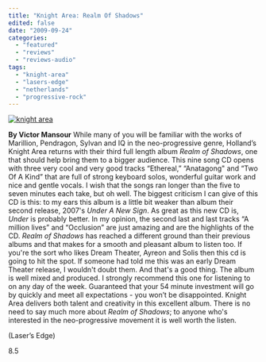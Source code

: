 ```yaml
---
title: "Knight Area: Realm Of Shadows"
edited: false
date: "2009-09-24"
categories:
  - "featured"
  - "reviews"
  - "reviews-audio"
tags:
  - "knight-area"
  - "lasers-edge"
  - "netherlands"
  - "progressive-rock"
---
```


[![knight area](http://www.hellbound.ca/wp-content/uploads/2009/09/knight-area-300x300.jpg "knight area")](http://www.hellbound.ca/wp-content/uploads/2009/09/knight-area.jpg)

**By Victor Mansour** While many of you will be familiar with the works of Marillion, Pendragon, Sylvan and IQ in the neo-progressive genre, Holland’s Knight Area returns with their third full length album _Realm of Shadows_, one that should help bring them to a bigger audience. This nine song CD opens with three very cool and very good tracks “Ethereal,” “Anatagong" and “Two Of A Kind” that are full of strong keyboard solos, wonderful guitar work and nice and gentle vocals. I wish that the songs ran longer than the five to seven minutes each take, but oh well. The biggest criticism I can give of this CD is this: to my ears this album is a little bit weaker than album their second release, 2007's _Under A New Sign_. As great as this new CD is, _Under_ is probably better. In my opinion, the second last and last tracks “A million lives” and “Occlusion” are just amazing and are the highlights of the CD. _Realm of Shadows_ has reached a different ground than their previous albums and that makes for a smooth and pleasant album to listen too. If you're the sort who likes Dream Theater, Ayreon and Solis then this cd is going to hit the spot. If someone had told me this was an early Dream Theater release, I wouldn't doubt them. And that's a good thing. The album is well mixed and produced. I strongly recommend this one for listening to on any day of the week. Guaranteed that your 54 minute investment will go by quickly and meet all expectations - you won’t be disappointed. Knight Area delivers both talent and creativity in this excellent album. There is no need to say much more about _Realm of Shadows_; to anyone who's interested in the neo-progressive movement it is well worth the listen.

(Laser’s Edge)

8.5
